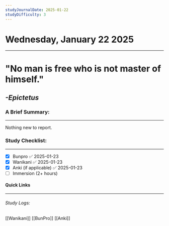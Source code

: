 ```yaml
---
studyJournalDate: 2025-01-22
studyDifficulty: 3
---
```


# Wednesday, January 22 2025
---
# "No man is free who is not master of himself."

## *-Epictetus*


### A Brief Summary:
---
Nothing new to report.

### Study Checklist:
---
- [x] Bunpro ✅ 2025-01-23
- [x] Wanikani ✅ 2025-01-23
- [x] Anki (if applicable) ✅ 2025-01-23
- [ ] Immersion (2+ hours)

#### Quick Links
---
###### Study Logs:
[[Wanikani]]
[[BunPro]]
[[Anki]]